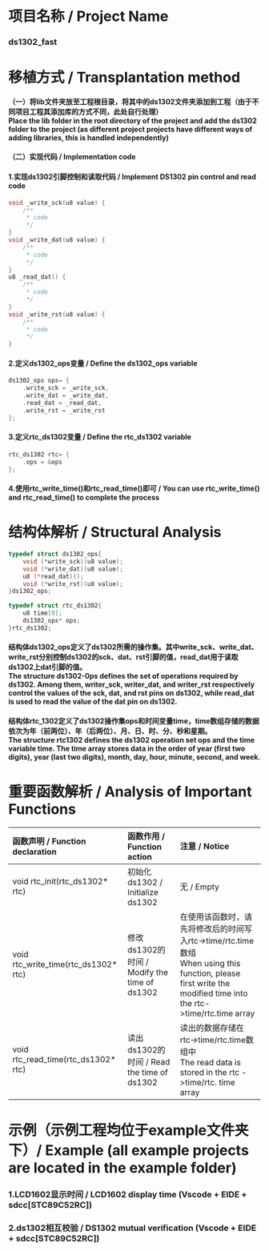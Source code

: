 # 项目名称 / Project Name
### ds1302_fast

# 移植方式 / Transplantation method
#### （一）将lib文件夹放至工程根目录，将其中的ds1302文件夹添加到工程（由于不同项目工程其添加库的方式不同，此处自行处理）<br> Place the lib folder in the root directory of the project and add the ds1302 folder to the project (as different project projects have different ways of adding libraries, this is handled independently)
#### （二）实现代码 / Implementation code
#### 1.实现ds1302引脚控制和读取代码 / Implement DS1302 pin control and read code
```c
void _write_sck(u8 value) {
    /**
     * code
     */
}
void _write_dat(u8 value) {
    /**
     * code
     */
}
u8 _read_dat() {
    /**
     * code
     */
}
void _write_rst(u8 value) {
    /**
     * code
     */
}
```
#### 2.定义ds1302_ops变量 / Define the ds1302_ops variable
```c
ds1302_ops ops= {
    .write_sck = _write_sck,
    .write_dat = _write_dat,
    .read_dat = _read_dat,
    .write_rst = _write_rst
};
```
#### 3.定义rtc_ds1302变量 / Define the rtc_ds1302 variable
```c
rtc_ds1302 rtc= {
    .ops = &ops
};
```
#### 4.使用rtc_write_time()和rtc_read_time()即可 / You can use rtc_write_time() and rtc_read_time() to complete the process

# 结构体解析 / Structural Analysis
```c
typedef struct ds1302_ops{
    void (*write_sck)(u8 value);
    void (*write_dat)(u8 value);
    u8 (*read_dat)();
    void (*write_rst)(u8 value);
}ds1302_ops;
```
```c
typedef struct rtc_ds1302{
    u8 time[8];
    ds1302_ops* ops;
}rtc_ds1302;
```
#### 结构体ds1302_ops定义了ds1302所需的操作集。其中write_sck、write_dat、write_rst分别控制ds1302的sck、dat、rst引脚的值，read_dat用于读取ds1302上dat引脚的值。<br>The structure ds1302-0ps defines the set of operations required by ds1302. Among them, writer_sck, writer_dat, and writer_rst respectively control the values of the sck, dat, and rst pins on ds1302, while read_dat is used to read the value of the dat pin on ds1302.

#### 结构体rtc_1302定义了ds1302操作集ops和时间变量time，time数组存储的数据依次为年（前两位）、年（后两位）、月、日、时、分、秒和星期。<br>The structure rtc1302 defines the ds1302 operation set ops and the time variable time. The time array stores data in the order of year (first two digits), year (last two digits), month, day, hour, minute, second, and week.

# 重要函数解析 / Analysis of Important Functions
|函数声明 / Function declaration|函数作用 / Function action|注意 / Notice|
|:-|:-|:-|
|void rtc_init(rtc_ds1302* rtc)|初始化ds1302 / Initialize ds1302|无 / Empty|
|void rtc_write_time(rtc_ds1302* rtc)|修改ds1302的时间 / Modify the time of ds1302|在使用该函数时，请先将修改后的时间写入rtc->time/rtc.time数组 <br> When using this function, please first write the modified time into the rtc->time/rtc.time array|
|void rtc_read_time(rtc_ds1302* rtc)|读出ds1302的时间 / Read the time of ds1302|读出的数据存储在rtc->time/rtc.time数组中 <br> The read data is stored in the rtc ->time/rtc. time array|

# 示例（示例工程均位于example文件夹下）/ Example (all example projects are located in the example folder)
### 1.LCD1602显示时间 / LCD1602 display time (Vscode + EIDE + sdcc[STC89C52RC])
### 2.ds1302相互校验 / DS1302 mutual verification (Vscode + EIDE + sdcc[STC89C52RC])